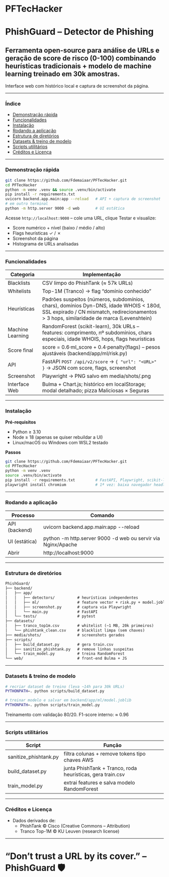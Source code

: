 # PFTecHacker

# PhishGuard – Detector de Phishing

## Ferramenta open-source para análise de URLs e geração de score de risco (0-100) combinando heurísticas tradicionais + modelo de machine learning treinado em 30k amostras.
Interface web com histórico local e captura de screenshot da página.

---

### Índice
* [Demonstração rápida](#demonstração-rápida)
* [Funcionalidades](#funcionalidades)
* [Instalação](#instalação)
* [Rodando a aplicação](#rodando-a-aplicação)
* [Estrutura de diretórios](#estrutura-de-diretórios)
* [Datasets & treino de modelo](#datasets--treino-de-modelo)
* [Scripts utilitários](#scripts-utilitários)
* [Créditos e Licença](#créditos-e-licença)

---

### Demonstração rápida

```bash
git clone https://github.com/Fdemaiaar/PFTecHacker.git
cd PFTecHacker
python -m venv .venv && source .venv/bin/activate
pip install -r requirements.txt
uvicorn backend.app.main:app --reload   # API + captura de screenshot
# em outro terminal
python -m http.server 9000 -d web       # UI estática
```

Acesse `http://localhost:9000` – cole uma URL, clique Testar e visualize:

- Score numérico + nível (baixo / médio / alto)
- Flags heurísticas ✓ / ✗
- Screenshot da página
- Histograma de URLs analisadas

---

### Funcionalidades

| Categoria     | Implementação |
|---------------|---------------|
| Blacklists    | CSV limpo do PhishTank (≈ 57k URLs) |
| Whitelists    | Top-1M (Tranco) → flag “domínio conhecido” |
| Heurísticas   | Padrões suspeitos (números, subdomínios, chars), domínios Dyn-DNS, idade WHOIS < 180d, SSL expirado / CN mismatch, redirecionamentos > 3 hops, similaridade de marca (Levenshtein) |
| Machine Learning | RandomForest (scikit-learn), 30k URLs – features: comprimento, nº subdomínios, chars especiais, idade WHOIS, hops, flags heurísticas |
| Score final   | score = 0.6·ml_score + 0.4·penalty(flags) – pesos ajustáveis (backend/app/ml/risk.py) |
| API           | FastAPI `POST /api/v2/score` → `{ "url": "<URL>" }` → JSON com score, flags, screenshot |
| Screenshot    | Playwright → PNG salvo em media/shots/<hash>.png |
| Interface Web | Bulma + Chart.js; histórico em localStorage; modal detalhado; pizza Maliciosas × Seguras |

---

### Instalação

**Pré-requisitos**

- Python ≥ 3.10
- Node ≥ 18 (apenas se quiser rebuildar a UI)
- Linux/macOS ou Windows com WSL2 testado

**Passos**

```bash
git clone https://github.com/Fdemaiaar/PFTecHacker.git
cd PFTecHacker
python -m venv .venv
source .venv/bin/activate
pip install -r requirements.txt         # FastAPI, Playwright, scikit-learn…
playwright install chromium             # 1ª vez: baixa navegador headless
```

---

### Rodando a aplicação

| Processo     | Comando |
|--------------|---------|
| API (backend) | uvicorn backend.app.main:app --reload |
| UI (estática) | python -m http.server 9000 -d web ou servir via Nginx/Apache |
| Abrir        | http://localhost:9000 |

---

### Estrutura de diretórios

```txt
PhishGuard/
├── backend/
│   ├── app/
│   │   ├── detectors/          # heurísticas independentes
│   │   ├── ml/                 # feature vector + risk.py + model.joblib
│   │   ├── screenshot.py       # captura via Playwright
│   │   └── main.py             # FastAPI
│   └── tests/                  # pytest
├── datasets/
│   ├── tranco_top1m.csv        # whitelist (~1 MB, 20k primeiros)
│   └── phishtank_clean.csv     # blacklist limpa (sem chaves)
├── media/shots/                # screenshots gerados
├── scripts/
│   ├── build_dataset.py        # gera train.csv
│   ├── sanitize_phishtank.py   # remove linhas suspeitas
│   └── train_model.py          # treina RandomForest
└── web/                        # front-end Bulma + JS
```

---

### Datasets & treino de modelo

```bash
# recriar dataset de treino (leva ~14h para 30k URLs)
PYTHONPATH=. python scripts/build_dataset.py

# treinar modelo e salvar em backend/app/ml/model.joblib
PYTHONPATH=. python scripts/train_model.py
```

Treinamento com validação 80/20. F1-score interno: ≈ 0.96

---

### Scripts utilitários

| Script                | Função |
|------------------------|--------|
| sanitize_phishtank.py | filtra colunas + remove tokens tipo chaves AWS |
| build_dataset.py      | junta PhishTank + Tranco, roda heurísticas, gera train.csv |
| train_model.py        | extrai features e salva modelo RandomForest |

---

### Créditos e Licença

- Dados derivados de:
  - PhishTank © Cisco (Creative Commons – Attribution)
  - Tranco Top-1M © KU Leuven (research license)

---

# “Don’t trust a URL by its cover.” – PhishGuard 🛡️
